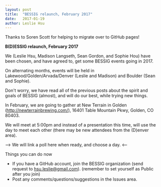 ```yaml
---
layout: post
title:  "BESSIG relaunch, February 2017"
date:   2017-01-19
author: Leslie Hsu
---
```

Thanks to Soren Scott for helping to migrate over to GitHub pages! 

**B(D)ESSIG relaunch, February 2017**

We (Leslie Hsu, Madison Langseth, Sean Gordon, and Sophie Hou) have been chosen, and have agreed to, get some BESSIG events going in 2017.

On alternating months, events will be held in Lakewood/Golden/Arvada/Denver (Leslie and Madison) and Boulder (Sean and Sophie).

Don't worry, we have read all of the previous posts about the spirit and goals of BESSIG (almost), and will do our best, while trying new things.

In February, we are going to gather at New Terrain in Golden (http://newterrainbrewing.com/), 16401 Table Mountain Pkwy, Golden, CO 80403.

We will meet at 5:00pm and instead of a presentation this time, will use the day to meet each other (there may be new attendees from the (D)enver area).

--> We will link a poll here when ready, and choose a day. <--

Things you can do now
* If you have a GitHub account, join the BESSIG organization (send request to hsu.leslie@gmail.com). (remember to set yourself as Public after you join)
* Post any comments/questions/suggestions in the Issues area. 
